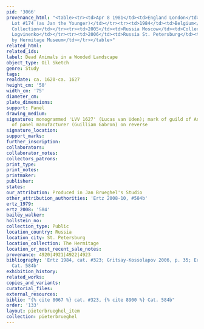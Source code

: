 ```yaml
---
pid: '3066'
provenance_html: "<table><tr><td>Apr 8 1981</td><td>England London</td><td>Sale Sotheby's
  Lot #174 (as Jan the Younger)</td></tr><tr><td>1984</td><td>Belgium</td><td>Private
  Collection</td></tr><tr><td>2005</td><td>Russia Moscow</td><td>Collection of V.A.
  Logvinenko</td></tr><tr><td>2006</td><td>Russia St. Petersburg</td><td>Acquired
  by Hermitage Museum</td></tr></table>"
related_html:
related_ids:
label: Dead Animals in a Wooded Landscape
object_type: Oil Sketch
genre: Study
tags:
realdate: ca. 1620-ca. 1627
height_cm: '50'
width_cm: '75'
diameter_cm:
plate_dimensions:
support: Panel
drawing_medium:
signature: monogrammed 'LVV 1627' (Lucas van Uden); mark of guild of Antwerp and brand
  of panel manufacturer (Guilliam Gabron) on reverse
signature_location:
support_marks:
further_inscription:
collaborators:
collaborator_notes:
collectors_patrons:
print_type:
print_notes:
printmaker:
publisher:
states:
our_attribution: Produced in Jan Brueghel's Studio
other_attribution_authorities: 'Ertz 2008-10, #584b'
ertz_1979:
ertz_2008: '584'
bailey_walker:
hollstein_no:
collection_type: Public
location_country: Russia
location_city: St. Petersburg
location_collection: The Hermitage
location_or_most_recent_sale_notes:
provenance: 4920|4921|4922|4923
bibliography: 'Ertz 1984, cat. #323; Gritsay-Kossolapov 2006, p. 35; Ertz 2008-10,
  Cat. 584b'
exhibition_history:
related_works:
copies_and_variants:
curatorial_files:
external_resources:
biblio: "{% cite 8067 %} cat. #323, {% cite 8900 %} Cat. 584b"
order: '133'
layout: pieterbrueghel_item
collection: pieterbrueghel
---
```

